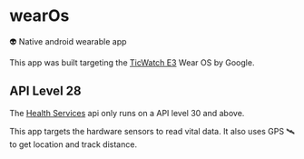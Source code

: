 # wearOs
👽 Native android wearable app 

This app was built targeting the [TicWatch E3](https://www.mobvoi.com/us/pages/ticwatche3) Wear OS by Google.

## API Level 28
The [Health Services](https://developer.android.com/training/wearables/health-services) api only runs on a API level 30 and above.

This app targets the hardware sensors to read vital data. It also uses GPS 🛰 to get location and track distance.
